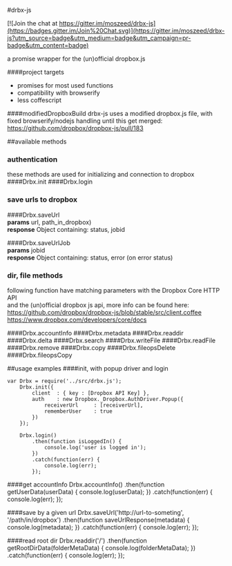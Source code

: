 #drbx-js

[![Join the chat at https://gitter.im/moszeed/drbx-js](https://badges.gitter.im/Join%20Chat.svg)](https://gitter.im/moszeed/drbx-js?utm_source=badge&utm_medium=badge&utm_campaign=pr-badge&utm_content=badge)

a promise wrapper for the (un)official dropbox.js

####project targets
- promises for most used functions
- compatibility with browserify
- less coffescript

####modifiedDropboxBuild
drbx-js uses a modified dropbox.js file, with fixed browserify/nodejs handling
until this get merged: https://github.com/dropbox/dropbox-js/pull/183

##available methods
### authentication
these methods are used for initializing and connection to dropbox
####Drbx.init
####Drbx.login

### save urls to dropbox
####Drbx.saveUrl  
**params** url, path_in_dropbox)  
**response** Object containing: status, jobid  

####Drbx.saveUrlJob  
**params** jobid  
**response** Object containing: status, error (on error status)  


### dir, file methods
following function have matching parameters with the Dropbox Core HTTP API  
and the (un)official dropbox js api, more info can be found here:  
https://github.com/dropbox/dropbox-js/blob/stable/src/client.coffee  
https://www.dropbox.com/developers/core/docs  

####Drbx.accountInfo
####Drbx.metadata
####Drbx.readdir
####Drbx.delta
####Drbx.search
####Drbx.writeFile
####Drbx.readFile
####Drbx.remove
####Drbx.copy
####Drbx.fileopsDelete
####Drbx.fileopsCopy

##usage examples
####init, with popup driver and login

    var Drbx = require('../src/drbx.js');
        Drbx.init({
            client  : { key : [Dropbox API Key] },
            auth    : new Dropbox._Dropbox.AuthDriver.Popup({
                receiverUrl     : [receiverUrl],
                rememberUser    : true
            })
        });

        Drbx.login()
            .then(function isLoggedIn() {
                console.log('user is logged in');
            })
            .catch(function(err) {
                console.log(err);
            });


####get accountInfo
    Drbx.accountInfo()
        .then(function getUserData(userData) {
        	console.log(userData);
        })
        .catch(function(err) {
        	console.log(err);
        });


####save by a given url
    Drbx.saveUrl('http://url-to-someting', '/path/in/dropbox')
        .then(function saveUrlResponse(metadata) {
        	console.log(metadata);
        })
        .catch(function(err) {
        	console.log(err);
        });


####read root dir
    Drbx.readdir('/')
        .then(function getRootDirData(folderMetaData) {
        	console.log(folderMetaData);
        })
        .catch(function(err) {
        	console.log(err);
        });
